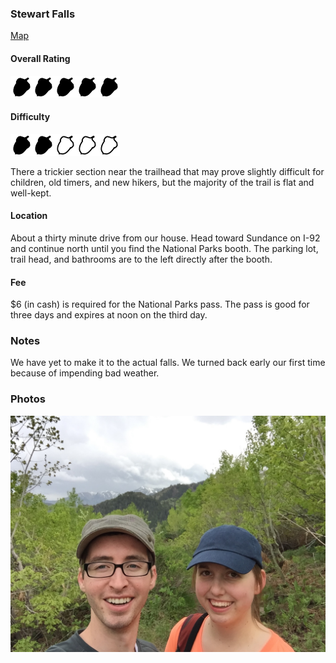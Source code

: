 ### Stewart Falls
[Map](https://www.google.com/maps/place/Stewart+Falls+Trail,+Provo,+UT+84604/@40.3940606,-111.6025517,15.15z/data=!4m5!3m4!1s0x874d8932cf416b57:0x4e60d2a2871d818e!8m2!3d40.3957103!4d-111.6017604)

#### Overall Rating
![Acorn](../images/acorn.png)![Acorn](../images/acorn.png)![Acorn](../images/acorn.png)![Acorn](../images/acorn.png)![Acorn](../images/acorn.png)

#### Difficulty
![Acorn](../images/acorn.png)![Acorn](../images/acorn.png)![Acorn](../images/acorn-empty.png)![Acorn](../images/acorn-empty.png)![Acorn](../images/acorn-empty.png)

There a trickier section near the trailhead that may prove slightly difficult for children, old timers, and new hikers, but the majority of the trail is flat and well-kept.

#### Location
About a thirty minute drive from our house. Head toward Sundance on I-92 and continue north until you find the National Parks booth. The parking lot, trail head, and bathrooms are to the left directly after the booth.

#### Fee
$6 (in cash) is required for the National Parks pass. The pass is good for three days and expires at noon on the third day.

### Notes
We have yet to make it to the actual falls. We turned back early our first time because of impending bad weather.

### Photos
![Stewart Falls](../photos/stewart-falls.jpg)
